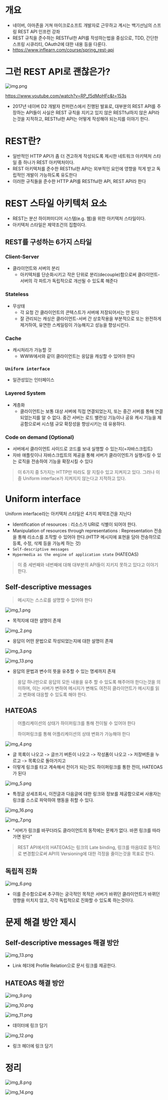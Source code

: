 # 개요

- 네이버, 아마존을 거쳐 마이크로소프트 개발자로 근무하고 계시는 백기선님의 스프링 REST API 인프런 강좌
- REST 규칙을 준수하는 RESTFul한 API를 작성하는법을 중심으로, TDD, 간단한 스프링 시큐리티, OAuth2에 대한 내용 등을 다룬다.
- https://www.inflearn.com/course/spring_rest-api

# 그런 REST API로 괜찮은가?

![img.png](img.png)

https://www.youtube.com/watch?v=RP_f5dMoHFc&t=153s

- 2017년 네이버 D2 개발자 컨퍼런스에서 진행된 발표로, 대부분의 REST API를 주장하는 API들이 사실은 REST 규칙을 지키고 있지 않은 RESTful하지 않은 API라는것을 지적하고, RESTful한 API는 어떻게 작성해야 되는지를 이야기 한다.

# REST란?

- 일반적인 HTTP API가 좀 더 견고하게 작성되도록 제시한 네트워크 아키텍처 스타일 중 하나가 REST 아키텍처이다.
- REST 아키텍처를 준수한 RESTful한 API는 외부적인 요인에 영향을 적게 받고 독립적인 개발이 가능하도록 유도한다
- 이러한 규칙들을 준수한 HTTP API를 RESTful한 API, REST API라 한다

# REST 스타일 아키텍처 요소

- REST는 분산 하이퍼미디어 시스템(e.g. 웹)을 위한 아키텍처 스타일이다.
- 아키텍처 스타일은 제약조건의 집합이다.

## REST를 구성하는 6가지 스타일

### Client-Server

- 클라이언트와 서버의 분리
  - 아키텍처를 단순화시키고 작은 단위로 분리(decouple)함으로써 클라이언트-서버의 각 파트가 독립적으로 개선될 수 있도록 해준다

### Stateless

- 무상태
  - 각 요청 간 클라이언트의 콘텍스트가 서버에 저장되어서는 안 된다
  - 잘 관리되는 캐싱은 클라이언트-서버 간 상호작용을 부분적으로 또는 완전하게 제거하여, 유연한 스케일링이 가능해지고 성능을 향상시킨다.

### Cache

- 캐시처리가 가능할 것
  - WWW에서와 같이 클라이언트는 응답을 캐싱할 수 있어야 한다

### `Uniform interface`

- 일관성있는 인터페이스

### Layered System

- 계층화
  - 클라이언트는 보통 대상 서버에 직접 연결되었는지, 또는 중간 서버를 통해 연결되었는지를 알 수 없다. 중간 서버는 로드 밸런싱 기능이나 공유 캐시 기능을 제공함으로써 시스템 규모 확장성을 향상시키는 데 유용하다.

### Code on demand (Optional)

- 서버에서 클라이언트 사이드로 코드를 보내 실행할 수 있는지(=자바스크립트)
- 자바 애플릿이나 자바스크립트의 제공을 통해 서버가 클라이언트가 실행시킬 수 있는 로직을 전송하여 기능을 확장시킬 수 있다

> 이 6가지 중 5가지는 HTTP만 따라도 잘 지킬수 있고 지켜지고 있다. 그러나 이 중 Uniform interface가 지켜지지 않는다고 지적하고 있다.

# Uniform interface

Uniform interface라는 아키텍처 스타일은 4가지 제약조건을 지닌다

- Identification of resources : 리소스가 URI로 식별이 되어야 한다.
- Manipulation of resources through representations : Representation 전송을 통해 리소스를 조작할 수 있어야 한다.(HTTP 메시지에 표현을 담아 전송하므로 등록, 수정, 삭제 등을 가능케 하는 것)
- `Self-descriptive messages`
- `Hypermedia as the engine of application state` (HATEOAS)

> 이 중 세번째와 네번째에 대해 대부분의 API들이 지키지 못하고 있다고 이야기 한다.

## Self-descriptive messages

> 메시지는 스스로를 설명할 수 있어야 한다

![img_1.png](img_1.png)

- 목적지에 대한 설명이 존재

![img_2.png](img_2.png)

- 응답이 어떤 문법으로 작성되었는지에 대한 설명이 존재

![img_3.png](img_3.png)

![img_13.png](img_13.png)

- 응답의 문법과 변수의 뜻을 유추할 수 있는 명세까지 존재

> 응답 하나만으로 응답의 모든 내용을 유추 할 수 있도록 해주어야 한다는것을 의미하며, 이는 서버가 변하여 메시지가 변해도 여전히 클라이언트가 메시지를 읽고 변화에 대응할 수 있도록 해야 한다.

## HATEOAS

> 어플리케이션의 상태가 하이퍼링크를 통해 전이될 수 있어야 한다
>
> 하이퍼링크를 통해 어플리케이션의 상태 변화가 가능해야 한다

![img_4.png](img_4.png)

- 글 목록이 나오고 -> 글쓰기 버튼이 나오고 -> 작성폼이 나오고 -> 저장버튼을 누르고 -> 목록으로 돌아가지고
- 이렇게 링크를 타고 계속해서 전이가 되는것도 하이퍼링크를 통한 전이, HATEOAS가 된다

![img_5.png](img_5.png)

- 특정글 상세조회시, 이전글과 다음글에 대한 링크와 정보를 제공함으로써 사용자는 링크를 스스로 파악하여 행동을 취할 수 있다.

![img_16.png](img_16.png)

![img_7.png](img_7.png)

- "서버가 링크를 바꾸더라도 클라이언트의 동작에는 문제가 없다. 바뀐 링크를 따라가면 된다"

> REST API에서의 HATEOAS는 링크의 Late binding, 링크를 마음대로 동적으로 변경함으로써 API의 Versioning에 대한 걱정을 줄이는것을 목표로 한다.

## 독립적 진화

![img_6.png](img_6.png)

- 이를 준수함으로써 추구하는 궁극적인 목적은 서버가 바뀌던 클라이언트가 바뀌던 영향을 미치지 않고, 각각 독립적으로 진화할 수 있도록 하는것이다.

# 문제 해결 방안 제시

## Self-descriptive messages 해결 방안

![img_13.png](img_13.png)

- Link 헤더에 Profile Relation으로 문서 링크를 제공한다.

## HATEOAS 해결 방안

![img_9.png](img_9.png)

![img_10.png](img_10.png)

![img_11.png](img_11.png)

- 데이터에 링크 담기

![img_12.png](img_12.png)

- 링크 헤더에 링크 담기

# 정리

![img_8.png](img_8.png)

![img_14.png](img_14.png)